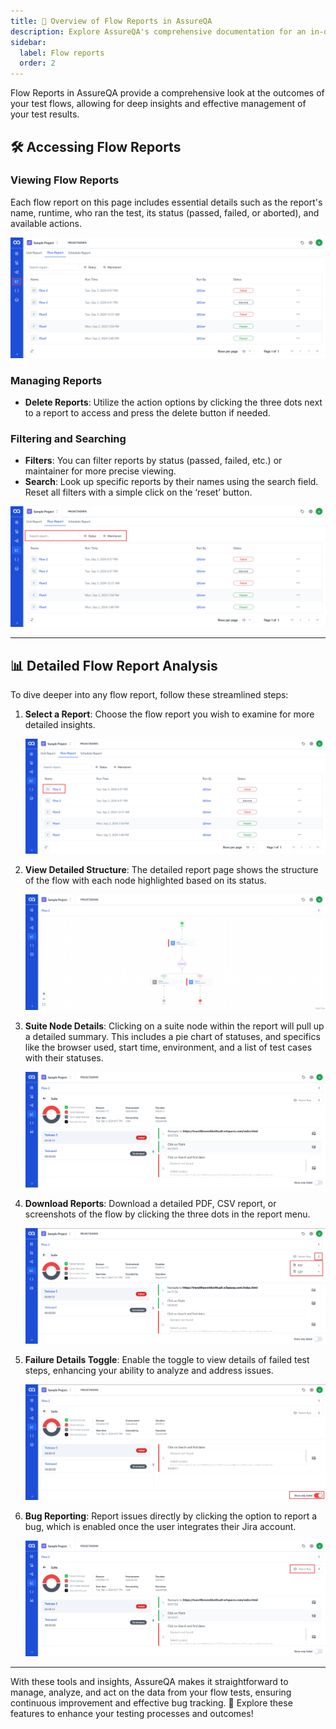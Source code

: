 ```yaml
---
title: 🚀 Overview of Flow Reports in AssureQA
description: Explore AssureQA's comprehensive documentation for an in-depth look at our services and tools.
sidebar:
  label: Flow reports
  order: 2
---
```


Flow Reports in AssureQA provide a comprehensive look at the outcomes of your test flows, allowing for deep insights and effective management of your test results.

## 🛠️ Accessing Flow Reports

### Viewing Flow Reports

Each flow report on this page includes essential details such as the report's name, runtime, who ran the test, its status (passed, failed, or aborted), and available actions.

![Flow Reports Overview](./ReportsImage/FR-1.png)

### Managing Reports

- **Delete Reports**: Utilize the action options by clicking the three dots next to a report to access and press the delete button if needed.

### Filtering and Searching

- **Filters**: You can filter reports by status (passed, failed, etc.) or maintainer for more precise viewing.
- **Search**: Look up specific reports by their names using the search field. Reset all filters with a simple click on the ‘reset’ button.

![Filter and Search](./ReportsImage/FR-2.png)

---

## 📊 Detailed Flow Report Analysis

To dive deeper into any flow report, follow these streamlined steps:

1. **Select a Report**:
   Choose the flow report you wish to examine for more detailed insights.

   ![Select Report](./ReportsImage/FR-3.png)

2. **View Detailed Structure**:
   The detailed report page shows the structure of the flow with each node highlighted based on its status.

   ![Flow Structure](./ReportsImage/FR-4.png)

3. **Suite Node Details**:
   Clicking on a suite node within the report will pull up a detailed summary. This includes a pie chart of statuses, and specifics like the browser used, start time, environment, and a list of test cases with their statuses.

   ![Suite Node Summary](./ReportsImage/FR-5.png)

4. **Download Reports**:
   Download a detailed PDF, CSV report, or screenshots of the flow by clicking the three dots in the report menu.

   ![Download Options](./ReportsImage/FR-6.png)

5. **Failure Details Toggle**:
   Enable the toggle to view details of failed test steps, enhancing your ability to analyze and address issues.

   ![Failure Details](./ReportsImage/FR-7.png)

6. **Bug Reporting**:
   Report issues directly by clicking the option to report a bug, which is enabled once the user integrates their Jira account.

   ![Report Bug](./ReportsImage/FR-8.png)

---

With these tools and insights, AssureQA makes it straightforward to manage, analyze, and act on the data from your flow tests, ensuring continuous improvement and effective bug tracking. 🌟 Explore these features to enhance your testing processes and outcomes!
